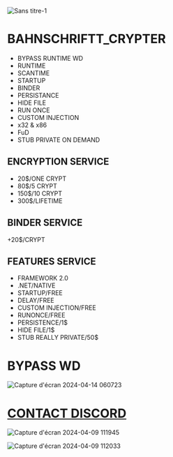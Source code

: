 
![Sans titre-1](https://github.com/BAHNSCHRIFTT/BAHNSCHRIFT_CRYPTER/assets/166487591/10b217dd-883d-4b35-a1da-6a05f3eeb627)

# BAHNSCHRIFTT_CRYPTER

* BYPASS RUNTIME WD
* RUNTIME
* SCANTIME
* STARTUP
* BINDER
* PERSISTANCE
* HIDE FILE
* RUN ONCE
* CUSTOM INJECTION
* x32 & x86
* FuD
* STUB PRIVATE ON DEMAND

## ENCRYPTION SERVICE

* 20$/ONE CRYPT
* 80$/5 CRYPT
* 150$/10 CRYPT
* 300$/LIFETIME

## BINDER SERVICE

+20$/CRYPT

## FEATURES SERVICE

* FRAMEWORK 2.0
* .NET/NATIVE
* STARTUP/FREE
* DELAY/FREE
* CUSTOM INJECTION/FREE
* RUNONCE/FREE
* PERSISTENCE/1$
* HIDE FILE/1$
* STUB REALLY PRIVATE/50$

# BYPASS WD

![Capture d'écran 2024-04-14 060723](https://github.com/BAHNSCHRIFTT/BAHNSCHRIFT_CRYPTER/assets/166487591/cbf5e976-a3c0-457b-aee3-e4dc04040b11)


# [CONTACT DISCORD](https://discord.com/channels/@bahnschriftt)

![Capture d'écran 2024-04-09 111945](https://github.com/BAHNSCHRIFTT/BAHNSCHRIFT_CRYPTER/assets/166487591/1cd84a4a-0705-43e8-a0b2-b147ea954a08)

![Capture d'écran 2024-04-09 112033](https://github.com/BAHNSCHRIFTT/BAHNSCHRIFT_CRYPTER/assets/166487591/6124bcb3-efa4-4fb9-981a-b95fa95d4c24)




